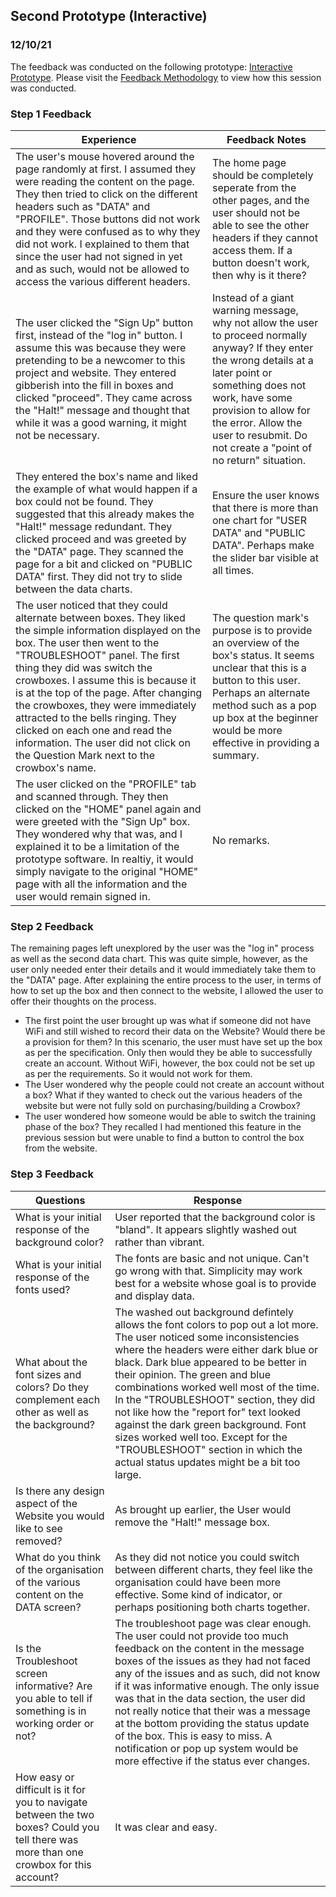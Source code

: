 ## Second Prototype (Interactive)
### 12/10/21

The feedback was conducted on the following prototype: [Interactive Prototype](https://github.com/iamastic/CrowBox2.0/blob/main/Project%20Documentation/Ideation/The%20Website/Second%20Prototype%20(Interactive).md#screen-1). Please visit the [Feedback Methodology](https://github.com/iamastic/CrowBox2.0/blob/main/Project%20Documentation/Feedback/Second/Feedback%20Methodology.md) to view how this session was conducted. 

### Step 1 Feedback 

| Experience                                                                                                                                                                                                                                                                                                                                                                                                                                                                                 | Feedback Notes                                                                                                                                                                                                                                                                              |
|--------------------------------------------------------------------------------------------------------------------------------------------------------------------------------------------------------------------------------------------------------------------------------------------------------------------------------------------------------------------------------------------------------------------------------------------------------------------------------------------|---------------------------------------------------------------------------------------------------------------------------------------------------------------------------------------------------------------------------------------------------------------------------------------------|
| The user's mouse hovered around the page randomly at first. I assumed they were reading the content on the page. They then tried to click on the different headers such as "DATA" and "PROFILE". Those buttons did not work and they were confused as to why they did not work. I explained to them that since the user had not signed in yet and as such, would not be allowed to access the various different headers.                                                                   | The home page should be completely seperate from the other pages, and the user should not be able to see the other headers if they cannot access them. If a button doesn't work, then why is it there?                                                                                      |
| The user clicked the "Sign Up" button first, instead of the "log in" button. I assume this was because they were pretending to be a newcomer to this project and website. They entered gibberish into the fill in boxes and clicked "proceed". They came across the "Halt!" message and thought that while it was a good warning, it might not be necessary.                                                                                                                               | Instead of a giant warning message, why not allow the user to proceed normally anyway? If they enter the wrong details at a later point or something does not work, have some provision to allow for the error. Allow the user to resubmit. Do not create a "point of no return" situation. |
| They entered the box's name and liked the example of what would happen if a box could not be found. They suggested that this already makes the "Halt!" message redundant. They clicked proceed and was greeted by the "DATA" page. They scanned the page for a bit and clicked on "PUBLIC DATA" first. They did not try to slide between the data charts.                                                                                                                                  | Ensure the user knows that there is more than one chart for "USER DATA" and "PUBLIC DATA". Perhaps make the slider bar visible at all times.                                                                                                                                                |
| The user noticed that they could alternate between boxes. They liked the simple information displayed on the box. The user then went to the "TROUBLESHOOT" panel. The first thing they did was switch the crowboxes. I assume this is because it is at the top of the page. After changing the crowboxes, they were immediately attracted to the bells ringing. They clicked on each one and read the information. The user did not click on the Question Mark next to the crowbox's name. | The question mark's purpose is to provide an overview of the box's status. It seems unclear that this is a button to this user. Perhaps an alternate method such as a pop up box at the beginner would be more effective in providing a summary.                                            |
| The user clicked on the "PROFILE" tab and scanned through. They then clicked on the "HOME" panel again and were greeted with the "Sign Up" box. They wondered why that was, and I explained it to be a limitation of the prototype software. In realtiy, it would simply navigate to the original "HOME" page with all the information and the user would remain signed in.                                                                                                                | No remarks.                                                                                                                                                                                                                                                                                 |
### Step 2 Feedback 
The remaining pages left unexplored by the user was the "log in" process as well as the second data chart. This was quite simple, however, as the user only needed enter their details and it would immediately take them to the "DATA" page. After explaining the entire process to the user, in terms of how to set up the box and then connect to the website, I allowed the user to offer their thoughts on the process. 

* The first point the user brought up was what if someone did not have WiFi and still wished to record their data on the Website? Would there be a provision for them? In this scenario, the user must have set up the box as per the specification. Only then would they be able to successfully create an account. Without WiFi, however, the box could not be set up as per the requirements. So it would not work for them. 
* The User wondered why the people could not create an account without a box? What if they wanted to check out the various headers of the website but were not fully sold on purchasing/building a Crowbox?
* The user wondered how someone would be able to switch the training phase of the box? They recalled I had mentioned this feature in the previous session but were unable to find a button to control the box from the website. 

### Step 3 Feedback

| Questions                                                                                                                               | Response                                                                                                                                                                                                                                                                                                                                                                                                                                                                                                                                      |
|-----------------------------------------------------------------------------------------------------------------------------------------|-----------------------------------------------------------------------------------------------------------------------------------------------------------------------------------------------------------------------------------------------------------------------------------------------------------------------------------------------------------------------------------------------------------------------------------------------------------------------------------------------------------------------------------------------|
| What is your initial response of the background color?                                                                                  | User reported that the background color is "bland". It appears slightly washed out rather than vibrant.                                                                                                                                                                                                                                                                                                                                                                                                                                       |
| What is your initial response of the fonts used?                                                                                        | The fonts are basic and not unique. Can't go wrong with that. Simplicity may work best for a website whose goal is to provide and display data.                                                                                                                                                                                                                                                                                                                                                                                               |
| What about the font sizes and colors? Do they complement each other as well as the background?                                          | The washed out background defintely allows the font colors to pop out a lot more. The user noticed some inconsistencies where the headers were either dark blue or black. Dark blue appeared to be better in their opinion. The green and blue combinations worked well most of the time. In the "TROUBLESHOOT" section, they did not like how the "report for" text looked against the dark green background. Font sizes worked well too. Except for the "TROUBLESHOOT" section in which the actual status updates might be a bit too large. |
| Is there any design aspect of the Website you would like to see removed?                                                                | As brought up earlier, the User would remove the "Halt!" message box.                                                                                                                                                                                                                                                                                                                                                                                                                                                                         |
| What do you think of the organisation of the various content on the DATA screen?                                                        | As they did not notice you could switch between different charts, they feel like the organisation could have been more effective. Some kind of indicator, or perhaps positioning both charts together.                                                                                                                                                                                                                                                                                                                                        |
| Is the Troubleshoot screen informative? Are you able to tell if something is in working order or not?                                   | The troubleshoot page was clear enough. The user could not provide too much feedback on the content in the message boxes of the issues as they had not faced any of the issues and as such, did not know if it was informative enough. The only issue was that in the data section, the user did not really notice that their was a message at the bottom providing the status update of the box. This is easy to miss. A notification or pop up system would be more effective if the status ever changes.                                   |
| How easy or difficult is it for you to navigate between the two boxes? Could you tell there was more than one crowbox for this account? | It was clear and easy.                                                                                                                                                                                                                                                                                                                                                                                                                                                                                                                        |
